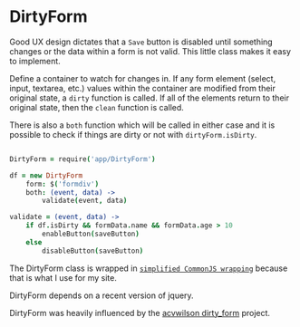 DirtyForm
=========

Good UX design dictates that a ```Save``` button is disabled until something changes or the data within a form is not valid. This little class makes it easy to implement.

Define a container to watch for changes in. If any form element (select, input, textarea, etc.) values within the container are modified from their original state, a ```dirty``` function is called. If all of the elements return to their original state, then the ```clean``` function is called.

There is also a ```both``` function which will be called in either case and it is possible to check if things are dirty or not with ```dirtyForm.isDirty```.

``` coffeescript

DirtyForm = require('app/DirtyForm')

df = new DirtyForm
    form: $('formdiv')
    both: (event, data) ->
        validate(event, data)

validate = (event, data) ->
    if df.isDirty && formData.name && formData.age > 10
        enableButton(saveButton)
    else
        disableButton(saveButton)

```

The DirtyForm class is wrapped in [```simplified CommonJS wrapping```](http://requirejs.org/docs/whyamd.html#sugar) because that is what I use for my site.

DirtyForm depends on a recent version of jquery.

DirtyForm was heavily influenced by the [acvwilson dirty_form](https://github.com/acvwilson/dirty_form) project.